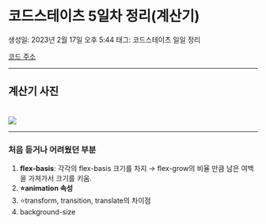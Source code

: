 # 코드스테이츠 5일차 정리(계산기)

생성일: 2023년 2월 17일 오후 5:44
태그: 코드스테이츠 일일 정리

<a href="https://github.com/KimJunpyo/CodeState-Practice/tree/main/Section1-Unit4-Calculator">코드 주소</a>

<hr />

## 계산기 사진
<img src="https://user-images.githubusercontent.com/100808381/219666079-cbd2ca38-f058-4f33-921f-fec09d2380d0.gif" style="margin-top: 20px">

<hr />

### 처음 듣거나 어려웠던 부분

1. **flex-basis**: 각각의 flex-basis 크기를 차지 → flex-grow의 비율 만큼 남은 여백을 가져가서 크기를 키움.
2. **⭐animation 속성**
3. ⭐transform, transition, translate의 차이점
4. background-size
